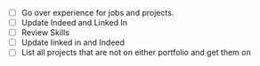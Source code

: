-   [ ] Go over experience for jobs and projects.
-   [ ] Update Indeed and Linked In
-   [ ] Review Skills
-   [ ] Update linked in and Indeed
-   [ ] List all projects that are not on either portfolio and get them on
